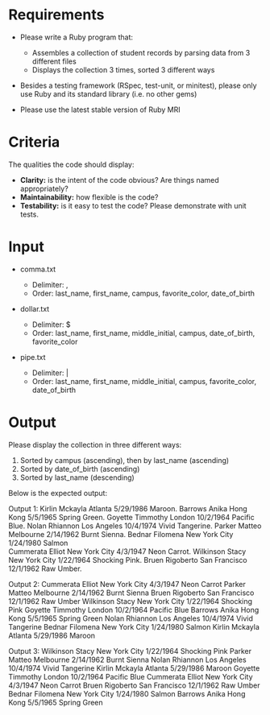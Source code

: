 # Requirements

* Please write a Ruby program that:

	* Assembles a collection of student records by parsing data from 3 different files
	* Displays the collection 3 times, sorted 3 different ways

* Besides a testing framework (RSpec, test-unit, or minitest), please only use Ruby and its standard library (i.e. no other gems)

* Please use the latest stable version of Ruby MRI


# Criteria

The qualities the code should display:

* **Clarity:** is the intent of the code obvious? Are things named appropriately?
* **Maintainability:** how flexible is the code?
* **Testability:** is it easy to test the code? Please demonstrate with unit tests.

# Input

* comma.txt

	* Delimiter: ,
	* Order: last_name, first_name, campus, favorite_color, date_of_birth

* dollar.txt

	* Delimiter: $
	* Order: last_name, first_name, middle_initial, campus, date_of_birth, favorite_color

* pipe.txt

	* Delimiter: |
	* Order: last_name, first_name, middle_initial, campus, favorite_color, date_of_birth

# Output

Please display the collection in three different ways:

1. Sorted by campus (ascending), then by last_name (ascending)
2. Sorted by date_of_birth (ascending)
3. Sorted by last_name (descending)


Below is the expected output:

Output 1:
Kirlin Mckayla Atlanta 5/29/1986 Maroon. 
Barrows Anika Hong Kong 5/5/1965 Spring Green. 
Goyette Timmothy London 10/2/1964 Pacific Blue. 
Nolan Rhiannon Los Angeles 10/4/1974 Vivid Tangerine. 
Parker Matteo Melbourne 2/14/1962 Burnt Sienna. 
Bednar Filomena New York City 1/24/1980 Salmon  
Cummerata Elliot New York City 4/3/1947 Neon Carrot. 
Wilkinson Stacy New York City 1/22/1964 Shocking Pink. 
Bruen Rigoberto San Francisco 12/1/1962 Raw Umber. 

Output 2:
Cummerata Elliot New York City 4/3/1947 Neon Carrot
Parker Matteo Melbourne 2/14/1962 Burnt Sienna
Bruen Rigoberto San Francisco 12/1/1962 Raw Umber
Wilkinson Stacy New York City 1/22/1964 Shocking Pink
Goyette Timmothy London 10/2/1964 Pacific Blue
Barrows Anika Hong Kong 5/5/1965 Spring Green
Nolan Rhiannon Los Angeles 10/4/1974 Vivid Tangerine
Bednar Filomena New York City 1/24/1980 Salmon
Kirlin Mckayla Atlanta 5/29/1986 Maroon

Output 3:
Wilkinson Stacy New York City 1/22/1964 Shocking Pink
Parker Matteo Melbourne 2/14/1962 Burnt Sienna
Nolan Rhiannon Los Angeles 10/4/1974 Vivid Tangerine
Kirlin Mckayla Atlanta 5/29/1986 Maroon
Goyette Timmothy London 10/2/1964 Pacific Blue
Cummerata Elliot New York City 4/3/1947 Neon Carrot
Bruen Rigoberto San Francisco 12/1/1962 Raw Umber
Bednar Filomena New York City 1/24/1980 Salmon
Barrows Anika Hong Kong 5/5/1965 Spring Green
